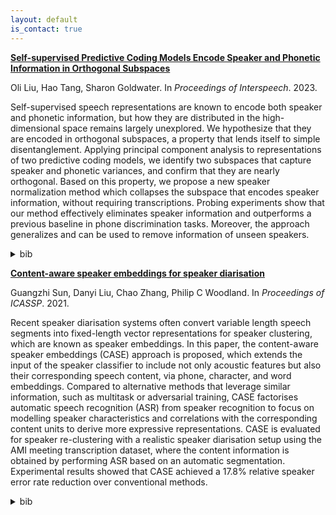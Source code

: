 ```yaml
---
layout: default
is_contact: true
---
```


[**Self-supervised Predictive Coding Models Encode Speaker and Phonetic Information in Orthogonal Subspaces**](https://arxiv.org/pdf/2305.12464.pdf) 

Oli Liu, Hao Tang, Sharon Goldwater. In <em>Proceedings of Interspeech</em>. 2023.

Self-supervised speech representations are known to encode both speaker and phonetic information, but how they are distributed in the high-dimensional space remains largely unexplored. We hypothesize that they are encoded in orthogonal subspaces, a property that lends itself to simple disentanglement. Applying principal component analysis to representations of two predictive coding models, we identify two subspaces that capture speaker and phonetic variances, and confirm that they are nearly orthogonal. Based on this property, we propose a new speaker normalization method which collapses the subspace that encodes speaker information, without requiring transcriptions. Probing experiments show that our method effectively eliminates speaker information and outperforms a previous baseline in phone discrimination tasks. Moreover, the approach generalizes and can be used to remove information of unseen speakers.

<details>
  <summary>bib</summary>
      
    
    @inproceedings{liu.tang.ea:self-supervised,  
      author={Oli Danyi Liu and Hao Tang and Sharon Goldwater},  
      title={{Self-supervised Predictive Coding Models Encode Speaker and Phonetic Information in Orthogonal Subspaces}},  
      year=2023,  
      booktitle={Proc. INTERSPEECH 2023},  
      pages={2968--2972},  
      doi={10.21437/Interspeech.2023-871}  
    }
    

</details>


[**Content-aware speaker embeddings for speaker diarisation**](https://arxiv.org/pdf/2102.06467.pdf)

Guangzhi Sun, Danyi Liu, Chao Zhang, Philip C Woodland. In <em>Proceedings of ICASSP</em>. 2021.

Recent speaker diarisation systems often convert variable length speech segments into fixed-length vector representations for speaker clustering, which are known as speaker embeddings. In this paper, the content-aware speaker embeddings (CASE) approach is proposed, which extends the input of the speaker classifier to include not only acoustic features but also their corresponding speech content, via phone, character, and word embeddings. Compared to alternative methods that leverage similar information, such as multitask or adversarial training, CASE factorises automatic speech recognition (ASR) from speaker recognition to focus on modelling speaker characteristics and correlations with the corresponding content units to derive more expressive representations. CASE is evaluated for speaker re-clustering with a realistic speaker diarisation setup using the AMI meeting transcription dataset, where the content information is obtained by performing ASR based on an automatic segmentation. Experimental results showed that CASE achieved a 17.8% relative speaker error rate reduction over conventional methods.

<details>
  <summary>bib</summary>
      
    
    @inproceedings{sun.liu.ea:context,  
      author={Sun, G. and Liu, D. and Zhang, C. and Woodland, P. C.},  
      booktitle={ICASSP 2021 - 2021 IEEE International Conference on Acoustics, Speech and Signal Processing (ICASSP)},   
      title={Content-Aware Speaker Embeddings for Speaker Diarisation},   
      year={2021},  
      volume={},  
      number={},  
      pages={7168-7172},  
      doi={10.1109/ICASSP39728.2021.9414390}   
      }
        

</details>

